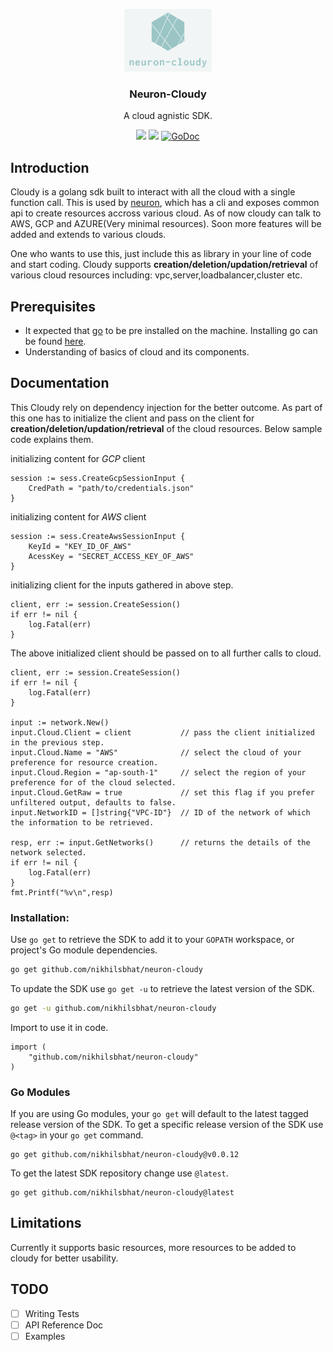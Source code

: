 <p align="center">
   <img alt="Neuron-Cloudy" src="https://raw.githubusercontent.com/nikhilsbhat/neuron-cloudy/development/assets/img/logo.png" height="100" />
    <h3 align="center">Neuron-Cloudy</h3>
    <p align="center">A cloud agnistic SDK.</p>
    <p align="center">
        <a href="https://goreportcard.com/report/github.com/nikhilsbhat/neuron-cloudy"><img src="https://goreportcard.com/badge/github.com/nikhilsbhat/neuron-cloudy"></a>
        <a href="https://github.com/nikhilsbhat/neuron-cloudy/blob/master/LICENSE"><img src="https://img.shields.io/badge/LICENSE-APACHE%20V2-blue.svg"></a>
        <a href="https://godoc.org/github.com/nikhilsbhat/neuron-cloudy"><img src="https://godoc.org/github.com/nikhilsbhat/neuron-cloudy?status.svg" alt="GoDoc"></a>
    </p>
</p>

## Introduction

Cloudy is a golang sdk built to interact with all the cloud with a single function call.
This is used by [neuron](https://github.com/nikhilsbhat/neuron), which has a cli and exposes common api to
create resources accross various cloud. As of now cloudy can talk to AWS, GCP and AZURE(Very minimal resources). Soon more features will be added and extends to various clouds.

One who wants to use this, just include this as library in your line of code and start coding.
Cloudy supports __creation/deletion/updation/retrieval__ of various cloud resources including:
vpc,server,loadbalancer,cluster etc.

## Prerequisites

* It expected that [go](https://golang.org/dl/) to be pre installed on the machine. Installing go can be found [here](https://golang.org/doc/install).
* Understanding of basics of cloud and its components.

## Documentation

This Cloudy rely on dependency injection for the better outcome. As part of this one has to initialize the client and pass on the client for __creation/deletion/updation/retrieval__ of the cloud resources. Below sample code explains them.

initializing content for _GCP_ client
```golang
session := sess.CreateGcpSessionInput {
    CredPath = "path/to/credentials.json"
}
```

initializing content for _AWS_ client
```golang
session := sess.CreateAwsSessionInput {
    KeyId = "KEY_ID_OF_AWS"
    AcessKey = "SECRET_ACCESS_KEY_OF_AWS"
}
```
initializing client for the inputs gathered in above step.
```golang
client, err := session.CreateSession()
if err != nil {
    log.Fatal(err)
}
```

The above initialized client should be passed on to all further calls to cloud.

```golang
client, err := session.CreateSession()
if err != nil {
    log.Fatal(err)
}

input := network.New()
input.Cloud.Client = client           // pass the client initialized in the previous step.
input.Cloud.Name = "AWS"              // select the cloud of your preference for resource creation.
input.Cloud.Region = "ap-south-1"     // select the region of your preference for of the cloud selected.
input.Cloud.GetRaw = true             // set this flag if you prefer unfiltered output, defaults to false.
input.NetworkID = []string{"VPC-ID"}  // ID of the network of which the information to be retrieved.

resp, err := input.GetNetworks()      // returns the details of the network selected.
if err != nil {
    log.Fatal(err)
}
fmt.Printf("%v\n",resp)
```

### Installation:

Use `go get` to retrieve the SDK to add it to your `GOPATH` workspace, or
project's Go module dependencies.
```bash
go get github.com/nikhilsbhat/neuron-cloudy
```
To update the SDK use `go get -u` to retrieve the latest version of the SDK.
```bash
go get -u github.com/nikhilsbhat/neuron-cloudy
```
Import to use it in code.
```golang
import (
    "github.com/nikhilsbhat/neuron-cloudy"
)
```

### Go Modules

If you are using Go modules, your `go get` will default to the latest tagged
release version of the SDK. To get a specific release version of the SDK use
`@<tag>` in your `go get` command.

	go get github.com/nikhilsbhat/neuron-cloudy@v0.0.12

To get the latest SDK repository change use `@latest`.

	go get github.com/nikhilsbhat/neuron-cloudy@latest

## Limitations

Currently it supports basic resources, more resources to be added to cloudy for better usability.

## TODO

* [ ] Writing Tests
* [ ] API Reference Doc
* [ ] Examples
